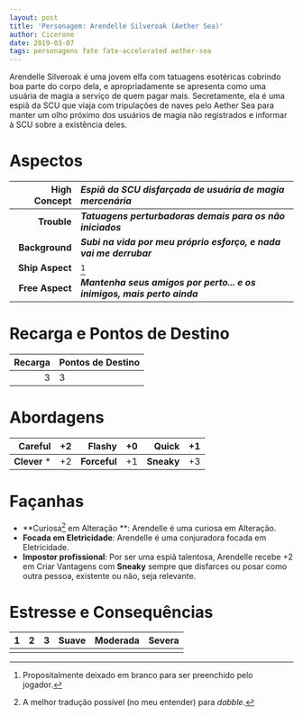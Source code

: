 ```yaml
---
layout: post
title: 'Personagem: Arendelle Silveroak (Aether Sea)'
author: Cicerone
date: 2019-03-07
tags: personagens fate fate-accelerated aether-sea
---
```

  
Arendelle Silveroak é uma jovem elfa com tatuagens esotéricas cobrindo boa parte do corpo dela, e apropriadamente se apresenta como uma usuária de magia a serviço de quem pagar mais. Secretamente, ela é uma espiã da SCU que viaja com tripulações de naves pelo Aether Sea para manter um olho próximo dos usuários de magia não registrados e informar à SCU sobre a existência deles.  
  
<!--more-->
  
# Aspectos  
  
| **High Concept** | ***Espiã da SCU disfarçada de usuária de magia mercenária*** |  
| ---: | :--- |  
| **Trouble** | ***Tatuagens perturbadoras demais para os não iniciados*** |  
| **Background** | ***Subi na vida por meu próprio esforço, e nada vai me derrubar*** |  
| **Ship Aspect** | [^ship-aspect] |  
| **Free Aspect** | ***Mantenha seus amigos por perto... e os inimigos, mais perto ainda*** |  
  
# Recarga e Pontos de Destino  
  
| **Recarga** | **Pontos de Destino** |  
| ---: | :--- |  
| 3 | 3 |  
  
# Abordagens  
  
| **Careful** | +2 | **Flashy**  | +0 | **Quick** | +1 |  
| ---: | :--- | ---: | :--- | ---: | :--- |  
| **Clever** * | +2 | **Forceful** | +1 | **Sneaky** | +3 |  
  
# Façanhas  
  
- **Curiosa[^curiosa] em Alteração **: Arendelle é uma curiosa em Alteração.  
- **Focada em Eletricidade**: Arendelle é uma conjuradora focada em Eletricidade.  
- **Impostor profissional**: Por ser uma espiã talentosa, Arendelle recebe +2 em Criar Vantagens com **Sneaky** sempre que disfarces ou posar como outra pessoa, existente ou não, seja relevante.  
  
# Estresse e Consequências  
  
| **1** | **2** | **3** | Suave | Moderada | Severa |  
| :---: | :---: | :---: | :---: | :---: | :---: |  
| | | | | | |  
  
[^ship-aspect]: Propositalmente deixado em branco para ser preenchido pelo jogador.  
[^curiosa]: A melhor tradução possível (no meu entender) para _dabble_.  
